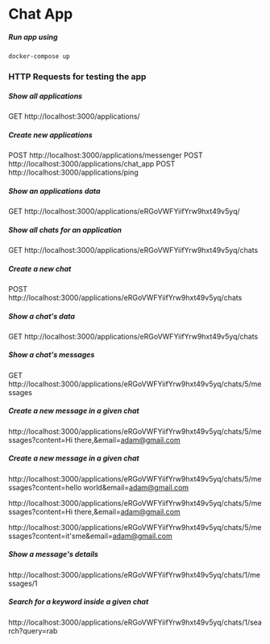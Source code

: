 # Chat App

##### Run app using 

`docker-compose up`

### HTTP Requests for testing the app

##### Show all applications
GET http://localhost:3000/applications/

##### Create new applications
POST http://localhost:3000/applications/messenger
POST http://localhost:3000/applications/chat_app
POST http://localhost:3000/applications/ping

##### Show an applications data
GET http://localhost:3000/applications/eRGoVWFYiifYrw9hxt49v5yq/

##### Show all chats for an application
GET http://localhost:3000/applications/eRGoVWFYiifYrw9hxt49v5yq/chats

##### Create a new chat
POST http://localhost:3000/applications/eRGoVWFYiifYrw9hxt49v5yq/chats

##### Show a chat's data
GET http://localhost:3000/applications/eRGoVWFYiifYrw9hxt49v5yq/chats

##### Show a chat's messages
GET http://localhost:3000/applications/eRGoVWFYiifYrw9hxt49v5yq/chats/5/messages

##### Create a new message in a given chat
http://localhost:3000/applications/eRGoVWFYiifYrw9hxt49v5yq/chats/5/messages?content=Hi there,&email=adam@gmail.com

##### Create a new message in a given chat
http://localhost:3000/applications/eRGoVWFYiifYrw9hxt49v5yq/chats/5/messages?content=hello world&email=adam@gmail.com

http://localhost:3000/applications/eRGoVWFYiifYrw9hxt49v5yq/chats/5/messages?content=Hi there,&email=adam@gmail.com

http://localhost:3000/applications/eRGoVWFYiifYrw9hxt49v5yq/chats/5/messages?content=it'sme&email=adam@gmail.com

##### Show a message's details
http://localhost:3000/applications/eRGoVWFYiifYrw9hxt49v5yq/chats/1/messages/1

##### Search for a keyword inside a given chat
http://localhost:3000/applications/eRGoVWFYiifYrw9hxt49v5yq/chats/1/search?query=rab
